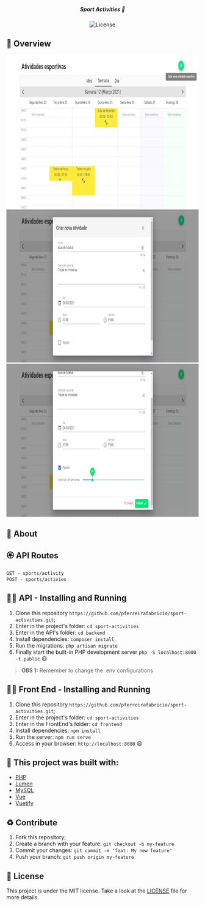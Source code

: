 <h5 align="center">
  <b>Sport Activities</b> 🥋
</h5>
<p align="center">
  <img alt="License" src="https://img.shields.io/badge/license-MIT-green">
</p>

## :eyes: Overview 
<div>
  <img src="./docs/home.png" width="auto" height="400px"/>
   <img src="./docs/create-activity-1.png" width="auto" height="400px"/>
   <img src="./docs/create-activity-2.png" width="auto" height="400px"/>
</div>

## :open_book: About 

## :rosette: API Routes
```
GET - sports/activity
POST - sports/activies
```

## :running_man: API - Installing and Running
 1. Clone this repository ```https://github.com/pferreirafabricio/sport-activities.git```;
 2. Enter in the project's folder: ```cd sport-activities```
 3. Enter in the API's folder: ```cd backend```
 4. Install dependencies: ```composer install```
 5. Run the migrations: ```php artisan migrate```
 6. Finally start the built-in PHP development server ```php -S localhost:8000 -t public``` 😃
 > __OBS 1:__ Remember to change the .env configurations <br/>
 
## 	:running_woman: Front End - Installing and Running
 1. Clone this repository ```https://github.com/pferreirafabricio/sport-activities.git```;
 2. Enter in the project's folder: ```cd sport-activities```
 3. Enter in the FrontEnd's folder: ```cd frontend```
 4. Install dependencies: ```npm install```
 5. Run the server: ```npm run serve```
 6. Access in your browser: ```http://localhost:8080``` 😃

## :bricks: This project was built with: 
- [PHP](https://www.php.net)
- [Lumen](https://lumen.laravel.com/)
- [MySQL](https://www.mysql.com)
- [Vue](https://vuejs.org/)
- [Vuetify](https://vuetifyjs.com/)

## :recycle: Contribute
 1. Fork this repository;
 2. Create a branch with your feature: ```git checkout -b my-feature```
 3. Commit your changes: ```git commit -m 'feat: My new feature'```
 4. Push your branch: ```git push origin my-feature```
 
## :page_with_curl:	License
This project is under the MIT license. Take a look at the [LICENSE](LICENSE.md) file for more details.
